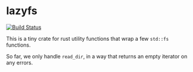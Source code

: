 # lazyfs

[![Build Status](https://travis-ci.org/droundy/lazyfs.svg)](https://travis-ci.org/droundy/lazyfs)

This is a tiny crate for rust utility functions that wrap a few
`std::fs` functions.

So far, we only handle `read_dir`, in a way that returns an empty
iterator on any errors.

